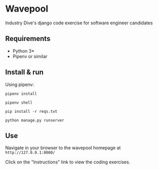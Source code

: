 # Wavepool
Industry Dive's django code exercise for software engineer candidates

## Requirements
* Python 3*
* Pipenv or similar

## Install & run
Using pipenv:

`pipenv install`

`pipenv shell`

`pip install -r reqs.txt`

`python manage.py runserver`

## Use
Navigate in your browser to the wavepool homepage at `http://127.0.0.1:8000/`

Click on the "Instructions" link to view the coding exercises. 